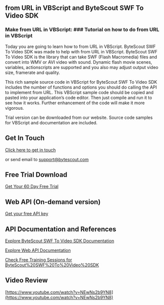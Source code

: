 ## from URL in VBScript and ByteScout SWF To Video SDK

### Make from URL in VBScript: ### Tutorial on how to do from URL in VBScript

Today you are going to learn how to from URL in VBScript. ByteScout SWF To Video SDK was made to help with from URL in VBScript. ByteScout SWF To Video SDK is the library that can take SWF (Flash Macromedia) files and convert into WMV or AVI video with sound. Dynamic flash movie scenes, variables, actionscripts are supported and you also may adjust output video size, framerate and quality.

This rich sample source code in VBScript for ByteScout SWF To Video SDK includes the number of functions and options you should do calling the API to implement from URL. This VBScript sample code should be copied and pasted into your application’s code editor. Then just compile and run it to see how it works. Further enhancement of the code will make it more vigorous.

Trial version can be downloaded from our website. Source code samples for VBScript and documentation are included.

## Get In Touch

[Click here to get in touch](https://bytescout.zendesk.com/hc/en-us/requests/new?subject=ByteScout%20SWF%20To%20Video%20SDK%20Question)

or send email to [support@bytescout.com](mailto:support@bytescout.com?subject=ByteScout%20SWF%20To%20Video%20SDK%20Question) 

## Free Trial Download

[Get Your 60 Day Free Trial](https://bytescout.com/download/web-installer?utm_source=github-readme)

## Web API (On-demand version)

[Get your free API key](https://pdf.co/documentation/api?utm_source=github-readme)

## API Documentation and References

[Explore ByteScout SWF To Video SDK Documentation](https://bytescout.com/documentation/index.html?utm_source=github-readme)

[Explore Web API Documentation](https://pdf.co/documentation/api?utm_source=github-readme)

[Check Free Training Sessions for ByteScout%20SWF%20To%20Video%20SDK](https://academy.bytescout.com/)

## Video Review

[https://www.youtube.com/watch?v=NEwNs2b9YN8](https://www.youtube.com/watch?v=NEwNs2b9YN8)